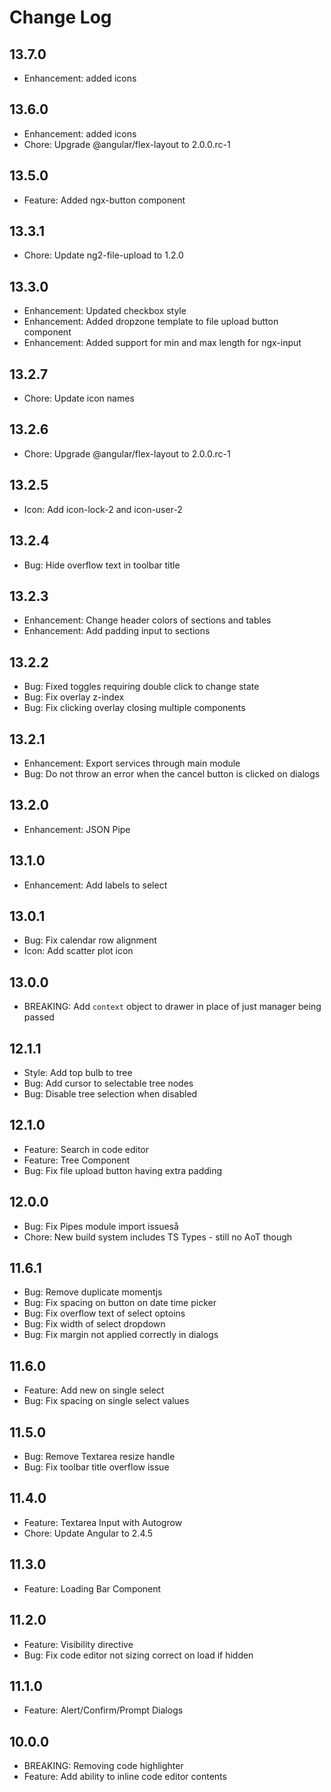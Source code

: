 # Change Log

## 13.7.0
- Enhancement: added icons

## 13.6.0
- Enhancement: added icons
- Chore: Upgrade @angular/flex-layout to 2.0.0.rc-1

## 13.5.0
- Feature: Added ngx-button component

## 13.3.1
- Chore: Update ng2-file-upload to 1.2.0

## 13.3.0
- Enhancement: Updated checkbox style
- Enhancement: Added dropzone template to file upload button component
- Enhancement: Added support for min and max length for ngx-input

## 13.2.7
- Chore: Update icon names

## 13.2.6
- Chore: Upgrade @angular/flex-layout to 2.0.0.rc-1

## 13.2.5
- Icon: Add icon-lock-2 and icon-user-2

## 13.2.4
- Bug: Hide overflow text in toolbar title

## 13.2.3
- Enhancement: Change header colors of sections and tables
- Enhancement: Add padding input to sections

## 13.2.2
- Bug: Fixed toggles requiring double click to change state
- Bug: Fix overlay z-index
- Bug: Fix clicking overlay closing multiple components

## 13.2.1
- Enhancement: Export services through main module
- Bug: Do not throw an error when the cancel button is clicked on dialogs

## 13.2.0
- Enhancement: JSON Pipe

## 13.1.0
- Enhancement: Add labels to select

## 13.0.1
- Bug: Fix calendar row alignment
- Icon: Add scatter plot icon

## 13.0.0
- BREAKING: Add `context` object to drawer in place of just manager being passed

## 12.1.1
- Style: Add top bulb to tree
- Bug: Add cursor to selectable tree nodes
- Bug: Disable tree selection when disabled

## 12.1.0
- Feature: Search in code editor
- Feature: Tree Component
- Bug: Fix file upload button having extra padding

## 12.0.0
- Bug: Fix Pipes module import issueså
- Chore: New build system includes TS Types - still no AoT though

## 11.6.1
- Bug: Remove duplicate momentjs
- Bug: Fix spacing on button on date time picker
- Bug: Fix overflow text of select optoins
- Bug: Fix width of select dropdown
- Bug: Fix margin not applied correctly in dialogs

## 11.6.0
- Feature: Add new on single select
- Bug: Fix spacing on single select values

## 11.5.0
- Bug: Remove Textarea resize handle
- Bug: Fix toolbar title overflow issue

## 11.4.0
- Feature: Textarea Input with Autogrow
- Chore: Update Angular to 2.4.5

## 11.3.0
- Feature: Loading Bar Component

## 11.2.0
- Feature: Visibility directive
- Bug: Fix code editor not sizing correct on load if hidden

## 11.1.0
- Feature: Alert/Confirm/Prompt Dialogs

## 10.0.0
- BREAKING: Removing code highlighter
- Feature: Add ability to inline code editor contents
